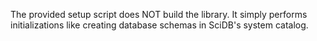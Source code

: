 The provided setup script does NOT build the library. It simply performs initializations like creating database schemas in SciDB's system catalog.